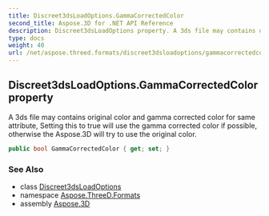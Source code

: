 ```yaml
---
title: Discreet3dsLoadOptions.GammaCorrectedColor
second_title: Aspose.3D for .NET API Reference
description: Discreet3dsLoadOptions property. A 3ds file may contains original color and gamma corrected color for same attribute Setting this to true will use the gamma corrected color if possible otherwise the Aspose.3D will try to use the original color
type: docs
weight: 40
url: /net/aspose.threed.formats/discreet3dsloadoptions/gammacorrectedcolor/
---
```

## Discreet3dsLoadOptions.GammaCorrectedColor property

A 3ds file may contains original color and gamma corrected color for same attribute, Setting this to true will use the gamma corrected color if possible, otherwise the Aspose.3D will try to use the original color.

```csharp
public bool GammaCorrectedColor { get; set; }
```

### See Also

* class [Discreet3dsLoadOptions](../)
* namespace [Aspose.ThreeD.Formats](../../../aspose.threed.formats/)
* assembly [Aspose.3D](../../../)


